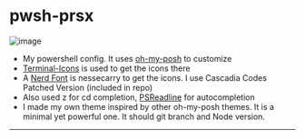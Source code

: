 # pwsh-prsx
![image](https://user-images.githubusercontent.com/73309868/147268384-61a6e37a-68b0-49fc-b5e4-6c21f6aced41.png)
- My powershell config. It uses [oh-my-posh](https://ohmyposh.dev/) to customize
- [Terminal-Icons](https://github.com/devblackops/Terminal-Icons) is used to get the icons there
- A [Nerd Font](https://www.nerdfonts.com/) is nessecarry to get the icons. I use Cascadia Codes Patched Version (included in repo)
- Also used z for cd completion, [PSReadline](https://docs.microsoft.com/en-us/powershell/module/psreadline/) for autocompletion
- I made my own theme inspired by other oh-my-posh themes. It is a minimal yet powerful one. It should git branch and Node version.

---
